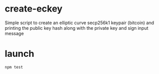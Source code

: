 # create-eckey

Simple script to create an elliptic curve secp256k1 keypair (bitcoin) 
and printing the public key hash 
along with the private key
and sign input message

# launch

`npm test`
